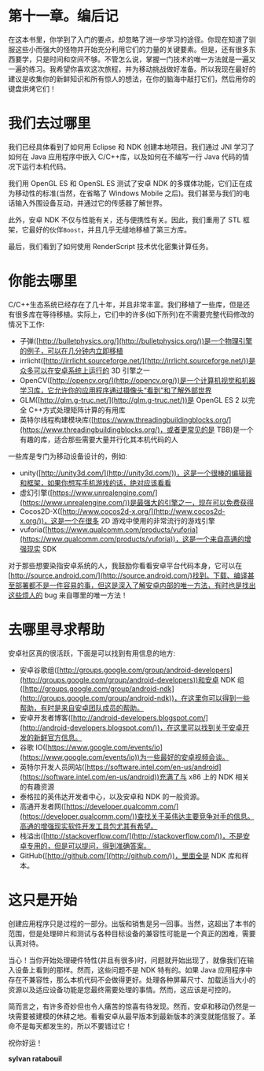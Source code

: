 # 第十一章。编后记

在这本书里，你学到了入门的要点，却忽略了进一步学习的途径。你现在知道了驯服这些小而强大的怪物并开始充分利用它们的力量的关键要素。但是，还有很多东西要学，只是时间和空间不够。不管怎么说，掌握一门技术的唯一方法就是一遍又一遍的练习。我希望你喜欢这次旅程，并为移动挑战做好准备。所以我现在最好的建议是收集你的新鲜知识和所有惊人的想法，在你的脑海中敲打它们，然后用你的键盘烘烤它们！

# 我们去过哪里

我们已经具体看到了如何用 Eclipse 和 NDK 创建本地项目。我们通过 JNI 学习了如何在 Java 应用程序中嵌入 C/C++库，以及如何在不编写一行 Java 代码的情况下运行本机代码。

我们用 OpenGL ES 和 OpenSL ES 测试了安卓 NDK 的多媒体功能，它们正在成为移动性的标准(当然，在省略了 Windows Mobile 之后)。我们甚至与我们的电话输入外围设备互动，并通过它的传感器了解世界。

此外，安卓 NDK 不仅与性能有关，还与便携性有关。因此，我们重用了 STL 框架，它最好的伙伴`Boost`，并且几乎无缝地移植了第三方库。

最后，我们看到了如何使用 RenderScript 技术优化密集计算任务。

# 你能去哪里

C/C++生态系统已经存在了几十年，并且非常丰富。我们移植了一些库，但是还有很多库在等待移植。实际上，它们中的许多(如下所列)在不需要完整代码修改的情况下工作:

*   子弹([http://bulletphysics.org/](http://bulletphysics.org/))是一个物理引擎的例子，可以在几分钟内立即移植
*   irrlicht([http://irrlicht.sourceforge.net/](http://irrlicht.sourceforge.net/))是众多可以在安卓系统上运行的 3D 引擎之一
*   OpenCV([http://opencv.org/](http://opencv.org/))是一个计算机视觉和机器学习库，它允许你的应用程序通过摄像头“看到”和了解外部世界
*   GLM([http://glm.g-truc.net/](http://glm.g-truc.net/))是 OpenGL ES 2 以完全 C++方式处理矩阵计算的有用库
*   英特尔线程构建模块库([https://www.threadingbuildingblocks.org/](https://www.threadingbuildingblocks.org/)，或者更常见的是 TBB)是一个有趣的库，适合那些需要大量并行化其本机代码的人

一些库是专门为移动设备设计的，例如:

*   unity([http://unity3d.com/](http://unity3d.com/))，这是一个很棒的编辑器和框架，如果你想写手机游戏的话，绝对应该看看
*   虚幻引擎([https://www.unrealengine.com/](https://www.unrealengine.com/))是最强大的引擎之一，现在可以免费获得
*   Cocos2D-X([http://www.cocos2d-x.org/](http://www.cocos2d-x.org/))，这是一个在很多 2D 游戏中使用的非常流行的游戏引擎
*   vuforia([https://www.qualcomm.com/products/vuforia](https://www.qualcomm.com/products/vuforia))，这是一个来自高通的增强现实 SDK

对于那些想要染指安卓系统的人，我鼓励你看看安卓平台代码本身，它可以在[http://source.android.com/](http://source.android.com/)找到。下载、编译甚至部署都不是一件容易的事，但这是深入了解安卓内部的唯一方法，有时也是找出这些烦人的 bug 来自哪里的唯一方法！

# 去哪里寻求帮助

安卓社区真的很活跃，下面是可以找到有用信息的地方:

*   安卓谷歌组([http://groups.google.com/group/android-developers](http://groups.google.com/group/android-developers))和安卓 NDK 组([http://groups.google.com/group/android-ndk](http://groups.google.com/group/android-ndk))，在这里你可以得到一些帮助，有时是来自安卓团队成员的帮助。
*   安卓开发者博客([http://android-developers.blogspot.com/](http://android-developers.blogspot.com/))，在这里可以找到关于安卓开发的新鲜官方信息。
*   谷歌 IO([https://www.google.com/events/io](https://www.google.com/events/io))为一些最好的安卓视频会谈。
*   英特尔开发人员网站([https://software.intel.com/en-us/android](https://software.intel.com/en-us/android))充满了与 x86 上的 NDK 相关的有趣资源
*   泰格拉的英伟达开发者中心，以及安卓和 NDK 的一般资源。
*   高通开发者网([https://developer.qualcomm.com/](https://developer.qualcomm.com/))查找关于英伟达主要竞争对手的信息。高通的增强现实软件开发工具包尤其有希望。
*   栈溢出([http://stackoverflow.com/](http://stackoverflow.com/))，不是安卓专用的，但是可以提问，得到准确答案。
*   GitHub([http://github.com/](http://github.com/))，里面全是 NDK 库和样本。

# 这只是开始

创建应用程序只是过程的一部分。出版和销售是另一回事。当然，这超出了本书的范围，但是处理碎片和测试与各种目标设备的兼容性可能是一个真正的困难，需要认真对待。

当心！当你开始处理硬件特性(并且有很多)时，问题就开始出现了，就像我们在输入设备上看到的那样。然而，这些问题不是 NDK 特有的。如果 Java 应用程序中存在不兼容性，那么本机代码不会做得更好。处理各种屏幕尺寸、加载适当大小的资源以及适应设备功能是您最终需要处理的事情。然而，这应该是可控的。

简而言之，有许多奇妙但也令人痛苦的惊喜有待发现。然而，安卓和移动仍然是一块需要被建模的休耕之地。看看安卓从最早版本到最新版本的演变就能信服了。革命不是每天都发生的，所以不要错过它！

祝你好运！

**sylvan ratabouil**